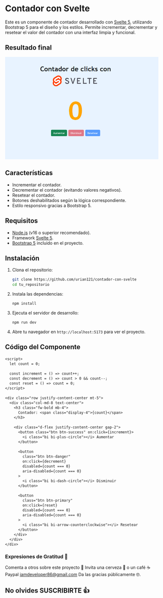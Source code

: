 # Contador con Svelte

Este es un componente de contador desarrollado con [Svelte 5](https://svelte.dev), utilizando Bootstrap 5 para el diseño y los estilos. Permite incrementar, decrementar y resetear el valor del contador con una interfaz limpia y funcional.

## Resultado final

![Contador con Svelte](https://raw.githubusercontent.com/urian121/imagenes-proyectos-github/refs/heads/master/contador-con-svelte.png)


## Características
- Incrementar el contador.
- Decrementar el contador (evitando valores negativos).
- Resetear el contador.
- Botones deshabilitados según la lógica correspondiente.
- Estilo responsivo gracias a Bootstrap 5.

## Requisitos
- [Node.js](https://nodejs.org/) (v16 o superior recomendado).
- Framework [Svelte 5](https://svelte.dev).
- [Bootstrap 5](https://getbootstrap.com/) incluido en el proyecto.

## Instalación

1. Clona el repositorio:
   ```bash
   git clone https://github.com/urian121/contador-con-svelte
   cd tu_repositorio
   ```

2. Instala las dependencias:
   ```bash
   npm install
   ```

3. Ejecuta el servidor de desarrollo:
   ```bash
   npm run dev
   ```

4. Abre tu navegador en `http://localhost:5173` para ver el proyecto.

## Código del Componente

```svelte
<script>
  let count = 0;

  const increment = () => count++;
  const decrement = () => count > 0 && count--;
  const reset = () => count = 0;
</script>

<div class="row justify-content-center mt-5">
  <div class="col-md-8 text-center">
    <h3 class="fw-bold mb-4">
      Contador: <span class="display-4">{count}</span>
    </h3>

    <div class="d-flex justify-content-center gap-2">
      <button class="btn btn-success" on:click={increment}>
        <i class="bi bi-plus-circle"></i> Aumentar
      </button>

      <button
        class="btn btn-danger"
        on:click={decrement}
        disabled={count === 0}
        aria-disabled={count === 0}
      >
        <i class="bi bi-dash-circle"></i> Disminuir
      </button>

      <button
        class="btn btn-primary"
        on:click={reset}
        disabled={count === 0}
        aria-disabled={count === 0}
      >
        <i class="bi bi-arrow-counterclockwise"></i> Resetear
      </button>
    </div>
  </div>
</div>
```



### Expresiones de Gratitud 🎁

   Comenta a otros sobre este proyecto 📢
   Invita una cerveza 🍺 o un café ☕
   Paypal iamdeveloper86@gmail.com
   Da las gracias públicamente 🤓.

## No olvides SUSCRIBIRTE 👍
